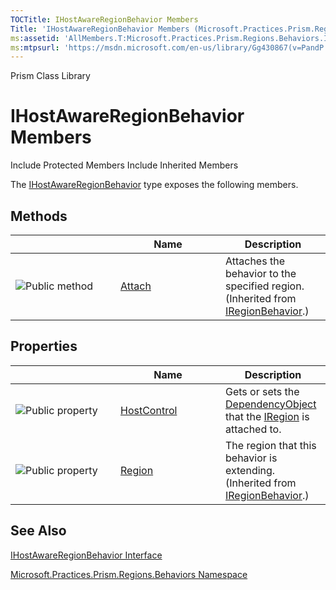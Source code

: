 ```yaml
---
TOCTitle: IHostAwareRegionBehavior Members
Title: 'IHostAwareRegionBehavior Members (Microsoft.Practices.Prism.Regions.Behaviors)'
ms:assetid: 'AllMembers.T:Microsoft.Practices.Prism.Regions.Behaviors.IHostAwareRegionBehavior'
ms:mtpsurl: 'https://msdn.microsoft.com/en-us/library/Gg430867(v=PandP.50)'
---
```


Prism Class Library

IHostAwareRegionBehavior Members
================================

Include Protected Members
Include Inherited Members

The [IHostAwareRegionBehavior](https://msdn.microsoft.com/t:microsoft.practices.prism.regions.behaviors.ihostawareregionbehavior) type exposes the following members.

Methods
-------

<span id="methodTableToggle"></span>
<table>
<colgroup>
<col width="33%" />
<col width="33%" />
<col width="33%" />
</colgroup>
<thead>
<tr class="header">
<th> </th>
<th>Name</th>
<th>Description</th>
</tr>
</thead>
<tbody>
<tr class="odd">
<td><img src="https://msdn.microsoft.com/en-us/Gg430867.pubmethod(en-us,PandP.50).gif" title="Public method" /></td>
<td><a href="https://msdn.microsoft.com/m:microsoft.practices.prism.regions.iregionbehavior.attach">Attach</a></td>
<td><div class="summary">
Attaches the behavior to the specified region.
</div>
(Inherited from <a href="https://msdn.microsoft.com/t:microsoft.practices.prism.regions.iregionbehavior">IRegionBehavior</a>.)</td>
</tr>
</tbody>
</table>

Properties
----------

<span id="propertyTableToggle"></span>
<table>
<colgroup>
<col width="33%" />
<col width="33%" />
<col width="33%" />
</colgroup>
<thead>
<tr class="header">
<th> </th>
<th>Name</th>
<th>Description</th>
</tr>
</thead>
<tbody>
<tr class="odd">
<td><img src="https://msdn.microsoft.com/en-us/Gg430867.pubproperty(en-us,PandP.50).gif" title="Public property" /></td>
<td><a href="https://msdn.microsoft.com/p:microsoft.practices.prism.regions.behaviors.ihostawareregionbehavior.hostcontrol">HostControl</a></td>
<td><div class="summary">
Gets or sets the <a href="http://msdn2.microsoft.com/en-us/library/ms589309">DependencyObject</a> that the <a href="https://msdn.microsoft.com/t:microsoft.practices.prism.regions.iregion">IRegion</a> is attached to.
</div></td>
</tr>
<tr class="even">
<td><img src="https://msdn.microsoft.com/en-us/Gg430867.pubproperty(en-us,PandP.50).gif" title="Public property" /></td>
<td><a href="https://msdn.microsoft.com/p:microsoft.practices.prism.regions.iregionbehavior.region">Region</a></td>
<td><div class="summary">
The region that this behavior is extending.
</div>
(Inherited from <a href="https://msdn.microsoft.com/t:microsoft.practices.prism.regions.iregionbehavior">IRegionBehavior</a>.)</td>
</tr>
</tbody>
</table>

See Also
--------

<span id="seeAlsoToggle"></span>
[IHostAwareRegionBehavior Interface](https://msdn.microsoft.com/t:microsoft.practices.prism.regions.behaviors.ihostawareregionbehavior)

[Microsoft.Practices.Prism.Regions.Behaviors Namespace](https://msdn.microsoft.com/n:microsoft.practices.prism.regions.behaviors)
